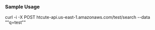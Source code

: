 ### Sample Usage

curl -i -X POST htcute-api.us-east-1.amazonaws.com/test/search --data "\"q=test\""
